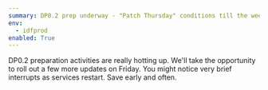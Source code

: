 ```yaml
---
summary: DP0.2 prep underway - "Patch Thursday" conditions till the weekend. 
env:
  - idfprod
enabled: True
---
```


DP0.2 preparation activities are really hotting up.
We'll take the opportunity to roll out a few more updates on Friday.
You might notice very brief interrupts as services restart.
Save early and often.
